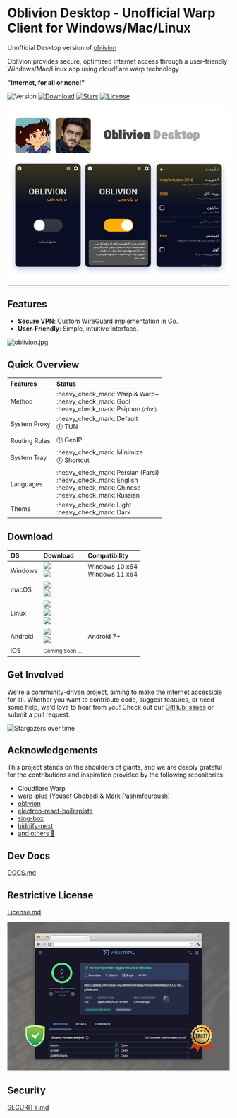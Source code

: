 # Oblivion Desktop - Unofficial Warp Client for Windows/Mac/Linux

Unofficial Desktop version of [oblivion](https://github.com/bepass-org/oblivion)

Oblivion provides secure, optimized internet access through a user-friendly Windows/Mac/Linux app using cloudflare warp
technology

<b>"Internet, for all or none!"</b>

![Version](https://img.shields.io/github/package-json/v/bepass-org/oblivion-desktop?label=Version&color=blue)
[![Download](https://img.shields.io/github/downloads/bepass-org/oblivion-desktop/total?label=Downloads)](https://github.com/bepass-org/oblivion-desktop/releases/latest)
[![Stars](https://img.shields.io/github/stars/bepass-org/oblivion-desktop?style=flat&label=Stars&color=tomato
)](https://github.com/bepass-org/oblivion-desktop)
[![License](https://img.shields.io/badge/License-Restrictive-f84e29.svg?color=white)](LICENSE.md)

![oblivion.png](screenshot/oblivion.png)

---

## Features

- **Secure VPN**: Custom WireGuard implementation in Go.
- **User-Friendly**: Simple, intuitive interface.

![oblivion.jpg](screenshot/oblivion.jpg)

## Quick Overview

<div align=left>
<table>
    <thead align=left>
        <tr>
            <th>Features</th>
            <th>Status</th>
        </tr>
    </thead>
    <tbody align=left>
        <tr>
            <td>Method</td>
            <td>
                :heavy_check_mark: Warp & Warp+ <br>
                :heavy_check_mark: Gool <br>
                :heavy_check_mark: Psiphon <small>(cfon)</small>
            </td>
        </tr>
        <tr>
            <td>System Proxy</td>
            <td>
                :heavy_check_mark: Default<br>
                🕖 TUN
            </td>
        </tr>
        <tr>
            <td>Routing Rules</td>
            <td>
                🕖 GeoIP
            </td>
        </tr>
        <tr>
            <td>System Tray</td>
            <td>
                :heavy_check_mark: Minimize<br>
                🕖 Shortcut
            </td>
        </tr>
        <tr>
            <td>Languages</td>
            <td>
                :heavy_check_mark: Persian (Farsi) <br>
                :heavy_check_mark: English <br>
                :heavy_check_mark: Chinese <br>
                :heavy_check_mark: Russian
            </td>
        </tr>
        <tr>
            <td>Theme</td>
            <td>
                :heavy_check_mark: Light<br>
                :heavy_check_mark: Dark
            </td>
        </tr>
    </tbody>
    </table>
</div>

## Download

<div align=left>
<table>
    <thead align=left>
        <tr>
            <th>OS</th>
            <th>Download</th>
            <th>Compatibility</th>
        </tr>
    </thead>
    <tbody align=left>
        <tr>
            <td>Windows</td>
            <td>
                <a href="https://github.com/bepass-org/oblivion-desktop/releases/download/v0.2.52-beta/oblivion-desktop-win-x64.exe"><img src="https://img.shields.io/badge/Setup-x64-2d7d9a.svg?logo=windows"></a><br>
                <a href="https://github.com/bepass-org/oblivion-desktop/releases/download/v0.2.52-beta/oblivion-desktop-win-x64.zip"><img src="https://img.shields.io/badge/Portable-x64-67b7d1.svg?logo=windows"></a>
            </td>
            <td>
                Windows 10 x64<br>
                Windows 11 x64
            </td>
        </tr>
        <tr>
            <td>macOS</td>
            <td>
                <a href="https://github.com/bepass-org/oblivion-desktop/releases/latest/download/oblivion-desktop-mac-arm64.dmg"><img src="https://img.shields.io/badge/DMG-arm64-ea005e.svg?logo=apple"></a><br>
                <a href="https://github.com/bepass-org/oblivion-desktop/releases/latest/download/oblivion-desktop-mac-arm64.pkg"><img src="https://img.shields.io/badge/PKG-arm64-bc544b.svg?logo=apple" /></a>
            </td>
            <td></td>
        </tr>
        <tr>
            <td>Linux</td>
            <td>                
                <a href="https://github.com/bepass-org/oblivion-desktop/releases/latest/download/oblivion-desktop-linux-amd64.deb"><img src="https://img.shields.io/badge/DebPackage-x64-FF9966.svg?logo=debian"> </a><br>
                <a href="https://github.com/bepass-org/oblivion-desktop/releases/latest/download/oblivion-desktop-linux-x86_64.rpm"><img src="https://img.shields.io/badge/RpmPackage-x64-F1B42F.svg?logo=redhat"> </a><br>
                <a href="https://github.com/bepass-org/oblivion-desktop/releases/latest/download/oblivion-desktop"><img src="https://img.shields.io/badge/tar.xz-x64-f84e29.svg?logo=linux"> </a>
            </td>
            <td></td>
        </tr>
        <tr>
        <td>Android</td>
            <td>
                <a href="https://github.com/bepass-org/oblivion/releases/latest"><img src="https://img.shields.io/badge/APK-Universal-044d29.svg?logo=android"></a><br>
<a href="https://play.google.com/store/apps/details?id=org.bepass.oblivion"><img src="https://img.shields.io/badge/APK-Universal-044d29.svg?logo=googleplay"></a>
            </td>
            <td>Android 7+</td>
        </tr>
        <tr>
            <td>iOS</td>
            <td>
                <small>Coming Soon ...</small>
            </td>
            <td></td>
        </tr>
    </tbody>
</table>
</div>

## Get Involved

We're a community-driven project, aiming to make the internet accessible for all. Whether you want to contribute code,
suggest features, or need some help, we'd love to hear from you! Check out
our [GitHub Issues](https://github.com/bepass-org/oblivion-desktop/issues) or submit a pull request.

![Stargazers over time](https://starchart.cc/bepass-org/oblivion-desktop.svg)

## Acknowledgements

This project stands on the shoulders of giants, and we are deeply grateful for the contributions and inspiration
provided by the following repositories:

- Cloudflare Warp
- [warp-plus](https://github.com/bepass-org/warp-plus/) (Yousef Ghobadi & Mark Pashmfouroush)
- [oblivion](https://github.com/bepass-org/oblivion)
- [electron-react-boilerplate](https://github.com/electron-react-boilerplate/electron-react-boilerplate)
- [sing-box](https://github.com/SagerNet/sing-box)
- [hiddify-next](https://github.com/hiddify/hiddify-next)
- [and others 🧡](package.json)

## Dev Docs

[DOCS.md](DOCS.md)

## Restrictive License

[License.md](LICENSE.md)

![virustotal.jpg](screenshot/virustotal.jpg)

## Security

[SECURITY.md](SECURITY.md)
